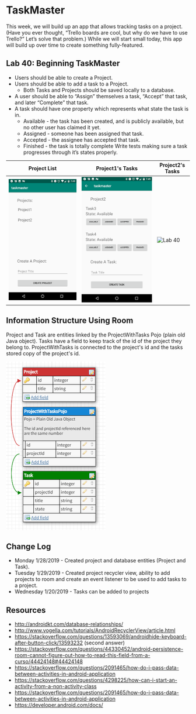 # TaskMaster

This week, we will build up an app that allows tracking tasks on a project. (Have you ever thought, “Trello boards are cool, but why do we have to use Trello?” Let’s solve that problem.) While we will start small today, this app will build up over time to create something fully-featured.

## Lab 40: Beginning TaskMaster
* Users should be able to create a Project.
* Users should be able to add a task to a Project.
  * Both Tasks and Projects should be saved locally to a database.
* A user should be able to “Assign” themselves a task, “Accept” that task, and later “Complete” that task.
* A task should have one property which represents what state the task is in.
  * Available - the task has been created, and is publicly available, but no other user has claimed it yet.
  * Assigned - someone has been assigned that task.
  * Accepted - the assignee has accepted that task.
  * Finished - the task is totally complete Write tests making sure a task progresses through it’s states properly.

|             Project List              |             Project1's Tasks           |             Project2's Tasks           |
|---------------------------------------|----------------------------------------|----------------------------------------|
| ![Lab 40](screenshots/screenshot.png) | ![Lab 40](screenshots/screenshot2.png) | ![Lab 40](screenshots/screenshot3.png) |

## Information Structure Using Room

Project and Task are entities linked by the ProjectWithTasks Pojo (plain old Java object). Tasks have a field to keep track of the id of the project they belong to. ProjectWithTasks is connected to the project's id and the tasks stored copy of the project's id.

![Lab 40](screenshots/roomDatabaseStructure.png)

## Change Log
* Monday 1/28/2019 - Created project and database entities (Project and Task).
* Tuesday 1/29/2019 - Created project recycler view, ability to add projects to room and create an event listener to be used to add tasks to a project.
* Wednesday 1/20/2019 - Tasks can be added to projects

## Resources
* http://androidkt.com/database-relationships/
* http://www.vogella.com/tutorials/AndroidRecyclerView/article.html
* https://stackoverflow.com/questions/13593069/androidhide-keyboard-after-button-click/13593232 (second answer)
* https://stackoverflow.com/questions/44330452/android-persistence-room-cannot-figure-out-how-to-read-this-field-from-a-curso/44424148#44424148
* https://stackoverflow.com/questions/2091465/how-do-i-pass-data-between-activities-in-android-application
* https://stackoverflow.com/questions/4298225/how-can-i-start-an-activity-from-a-non-activity-class
* https://stackoverflow.com/questions/2091465/how-do-i-pass-data-between-activities-in-android-application
* https://developer.android.com/docs/